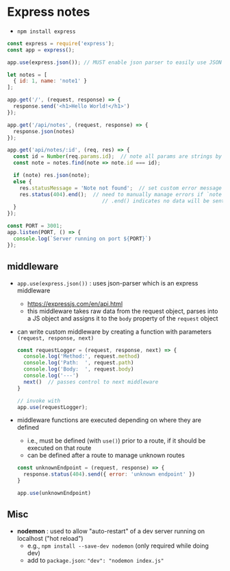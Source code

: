 # Express notes

- `npm install express`
```javascript
const express = require('express');
const app = express();

app.use(express.json()); // MUST enable json parser to easily use JSON body content

let notes = [
  { id: 1, name: 'note1' }
];

app.get('/', (request, response) => {
  response.send('<h1>Hello World!</h1>')
});

app.get('/api/notes', (request, response) => {
  response.json(notes)
});

app.get('api/notes/:id', (req, res) => {
  const id = Number(req.params.id);  // note all params are strings by default
  const note = notes.find(note => note.id === id);

  if (note) res.json(note);
  else {
    res.statusMessage = 'Note not found';  // set custom error message (a node property on the response object, not express)
    res.status(404).end();  // need to manually manage errors if `note` is undefined
                               // .end() indicates no data will be sent
  }
});

const PORT = 3001;
app.listen(PORT, () => {
  console.log(`Server running on port ${PORT}`)
});
```

## middleware
- `app.use(express.json())` : uses json-parser which is an express middleware
  - https://expressjs.com/en/api.html
  - this middleware takes raw data from the request object, parses into a JS object and assigns it to the `body` property of the `request` object

- can write custom middleware by creating a function with parameters `(request, response, next)`
  ```javascript
  const requestLogger = (request, response, next) => {
    console.log('Method:', request.method)
    console.log('Path:  ', request.path)
    console.log('Body:  ', request.body)
    console.log('---')
    next()  // passes control to next middleware
  }

  // invoke with
  app.use(requestLogger);
  ```
- middleware functions are executed depending on where they are defined
  - i.e., must be defined (with `use()`) prior to a route, if it should be executed on that route
  - can be defined after a route to manage unknown routes
  ```javascript
  const unknownEndpoint = (request, response) => {
    response.status(404).send({ error: 'unknown endpoint' })
  }

  app.use(unknownEndpoint)
  ```



## Misc

- **nodemon** : used to allow "auto-restart" of a dev server running on localhost ("hot reload")
  - e.g., `npm install --save-dev nodemon` (only required while doing dev)
  - add to `package.json`:  `"dev": "nodemon index.js"`